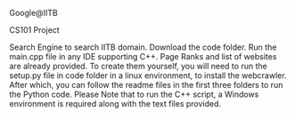 Google@IITB

CS101 Project

Search Engine to search IITB domain.
Download the code folder. Run the main.cpp file in any IDE supporting C++.
Page Ranks and list of websites are already provided.
To create them yourself, you will need to run the setup.py file in code folder in a linux environment, to install the webcrawler.
After which, you can follow the readme files in the first three folders to run the Python code.
Please Note that to run the C++ script, a Windows environment is required along with the text files provided.
